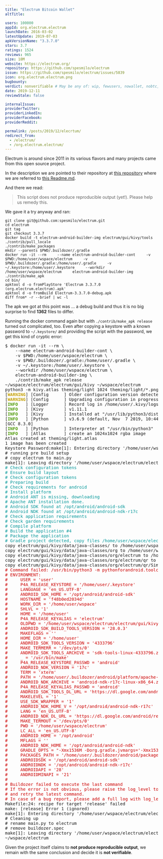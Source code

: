 ```yaml
---
title: "Electrum Bitcoin Wallet"
altTitle: 

users: 100000
appId: org.electrum.electrum
launchDate: 2016-03-02
latestUpdate: 2019-07-03
apkVersionName: "3.3.7.0"
stars: 3.7
ratings: 1524
reviews: 965
size: 18M
website: https://electrum.org/
repository: https://github.com/spesmilo/electrum
issue: https://github.com/spesmilo/electrum/issues/5839
icon: org.electrum.electrum.png
bugbounty: 
verdict: nonverifiable # May be any of: wip, fewusers, nowallet, nobtc, custodial, nosource, nonverifiable, verifiable, bounty
date: 2019-12-11
reviewStale: false

internalIssue: 
providerTwitter: 
providerLinkedIn: 
providerFacebook: 
providerReddit: 

permalink: /posts/2019/12/elecrtum/
redirect_from:
  - /electrum/
  - /org.electrum.electrum/
---
```



Electrum is around since 2011 in its various flavors and many projects came from
this open source project.

In the description we are pointed to their repository at
[this repository](https://github.com/spesmilo/electrum) where we are referred to
[this Readme.md](https://github.com/spesmilo/electrum/blob/master/electrum/gui/kivy/Readme.md).

And there we read:

> This script does not produce reproducible output (yet!). Please help us remedy
this.

We gave it a try anyway and ran:

```
git clone git@github.com:spesmilo/electrum.git
cd electrum
git tag
git checkout 3.3.7
docker build -t electrum-android-builder-img electrum/gui/kivy/tools
./contrib/pull_locale
./contrib/make_packages
mkdir --parents $PWD/.buildozer/.gradle
docker run -it --rm     --name electrum-android-builder-cont     -v $PWD:/home/user/wspace/electrum     -v $PWD/.buildozer/.gradle:/home/user/.gradle     -v ~/.keystore:/home/user/.keystore     --workdir /home/user/wspace/electrum     electrum-android-builder-img     ./contrib/make_apk
cd bin/
apktool d -o fromPlayStore 'Electrum 3.3.7.0 (org.electrum.electrum).apk'
apktool d -o fromBuild Electrum-3.3.7.0-debug.apk
diff from* -r --brief | wc -l
```

The apk we got at this point was ... a debug build and thus it is no big
surprise to find **1362** files to differ.

Running the docker command again but with `./contrib/make_apk release` turned
out complicated, too. Even after copying a keystore with a known password to
`~/.keystore/` and providing the script with the password, we get this kind of
cryptic error:

<div class="language-plaintext highlighter-rouge">
<div class="highlight">
<pre class="highlight">$ docker run -it --rm \
    --name electrum-android-builder-cont \
    -v $PWD:/home/user/wspace/electrum \
    -v $PWD/.buildozer/.gradle:/home/user/.gradle \
    -v ~/.keystore:/home/user/.keystore \
    --workdir /home/user/wspace/electrum \
    electrum-android-builder-img \
    ./contrib/make_apk release
~/wspace/electrum/electrum/gui/kivy ~/wspace/electrum
python3 -m kivy.atlas theming/light 1024 theming/light/*.png
[<font color="#C4A000"><b>WARNING</b></font>] [Config      ] Older configuration version detected (0 instead of 21)
[<font color="#C4A000"><b>WARNING</b></font>] [Config      ] Upgrading configuration in progress.
[<font color="#4E9A06"><b>INFO</b></font>   ] [Logger      ] Record log in /home/user/.kivy/logs/kivy_19-12-11_0.txt
[<font color="#4E9A06"><b>INFO</b></font>   ] [Kivy        ] v1.11.1
[<font color="#4E9A06"><b>INFO</b></font>   ] [Kivy        ] Installed at &quot;/usr/lib/python3/dist-packages/kivy/__init__.py&quot;
[<font color="#4E9A06"><b>INFO</b></font>   ] [Python      ] v3.6.9 (default, Nov  7 2019, 10:44:02)
[GCC 8.3.0]
[<font color="#4E9A06"><b>INFO</b></font>   ] [Python      ] Interpreter at &quot;/usr/bin/python3&quot;
[<font color="#4E9A06"><b>INFO</b></font>   ] [Atlas       ] create an 1024x1024 rgba image
Atlas created at theming/light.atlas
1 image has been created
Keystore Password:make[1]: Entering directory &apos;/home/user/wspace/electrum/electrum/gui/kivy&apos;
# running pre build setup
# copy electrum to main.py
make[1]: Leaving directory &apos;/home/user/wspace/electrum/electrum/gui/kivy&apos;
<font color="#06989A"># Check configuration tokens</font>
<font color="#06989A"># Ensure build layout</font>
<font color="#06989A"># Check configuration tokens</font>
<font color="#06989A"># Preparing build</font>
<font color="#06989A"># Check requirements for android</font>
<font color="#06989A"># Install platform</font>
<font color="#06989A"># Android ANT is missing, downloading</font>
<font color="#06989A"># Apache ANT installation done.</font>
<font color="#06989A"># Android SDK found at /opt/android/android-sdk</font>
<font color="#06989A"># Android NDK found at /opt/android/android-ndk-r17c</font>
<font color="#06989A"># Check application requirements</font>
<font color="#06989A"># Check garden requirements</font>
<font color="#06989A"># Compile platform</font>
<font color="#06989A"># Build the application #4</font>
<font color="#06989A"># Package the application</font>
<font color="#06989A"># Gradle project detected, copy files /home/user/wspace/electrum/.buildozer/android/platform/build/dists/Electrum/src/main/java</font>
copy electrum/gui/kivy/data/java-classes/ to /home/user/wspace/electrum/.buildozer/android/platform/build/dists/Electrum/src/main/java/
copy electrum/gui/kivy/data/java-classes/org to /home/user/wspace/electrum/.buildozer/android/platform/build/dists/Electrum/src/main/java/org
copy electrum/gui/kivy/data/java-classes/org/electrum to /home/user/wspace/electrum/.buildozer/android/platform/build/dists/Electrum/src/main/java/org/electrum
copy electrum/gui/kivy/data/java-classes/org/electrum/qr to /home/user/wspace/electrum/.buildozer/android/platform/build/dists/Electrum/src/main/java/org/electrum/qr
copy electrum/gui/kivy/data/java-classes/org/electrum/qr/SimpleScannerActivity.java to /home/user/wspace/electrum/.buildozer/android/platform/build/dists/Electrum/src/main/java/org/electrum/qr/SimpleScannerActivity.java
<font color="#CC0000"># Command failed: /usr/bin/python3 -m pythonforandroid.toolchain apk --debug --bootstrap=sdl2 --dist_name Electrum --name Electrum --version 3.3.7.0 --package org.electrum.electrum --android_api 28 --minsdk 21 --ndk-api 21 --private /home/user/wspace/electrum/.buildozer/android/app --permission INTERNET --permission CAMERA --add-activity org.electrum.qr.SimpleScannerActivity --presplash /home/user/wspace/electrum/./electrum/gui/icons/electrum_presplash.png --icon /home/user/wspace/electrum/./electrum/gui/icons/electrum_launcher.png --orientation portrait --window --intent-filters /home/user/wspace/electrum/electrum/gui/kivy/tools/bitcoin_intent.xml --activity-launch-mode singleTask --release --sign --copy-libs --depend me.dm7.barcodescanner:zxing:1.9.8 --arch armeabi-v7a --color=always --storage-dir=&quot;/home/user/wspace/electrum/.buildozer/android/platform/build&quot; --ndk-api=21</font>
<font color="#CC0000"># ENVIRONMENT:</font>
<font color="#CC0000">#     USER = &apos;user&apos;</font>
<font color="#CC0000">#     P4A_RELEASE_KEYSTORE = &apos;/home/user/.keystore&apos;</font>
<font color="#CC0000">#     LANGUAGE = &apos;en_US.UTF-8&apos;</font>
<font color="#CC0000">#     ANDROID_SDK_HOME = &apos;/opt/android/android-sdk&apos;</font>
<font color="#CC0000">#     HOSTNAME = &apos;f48b0ed2034d&apos;</font>
<font color="#CC0000">#     WORK_DIR = &apos;/home/user/wspace&apos;</font>
<font color="#CC0000">#     SHLVL = &apos;1&apos;</font>
<font color="#CC0000">#     HOME = &apos;/home/user&apos;</font>
<font color="#CC0000">#     P4A_RELEASE_KEYALIAS = &apos;electrum&apos;</font>
<font color="#CC0000">#     OLDPWD = &apos;/home/user/wspace/electrum/electrum/gui/kivy&apos;</font>
<font color="#CC0000">#     ANDROID_SDK_BUILD_TOOLS_VERSION = &apos;28.0.3&apos;</font>
<font color="#CC0000">#     MAKEFLAGS = &apos;&apos;</font>
<font color="#CC0000">#     HOME_DIR = &apos;/home/user&apos;</font>
<font color="#CC0000">#     ANDROID_SDK_TOOLS_VERSION = &apos;4333796&apos;</font>
<font color="#CC0000">#     MAKE_TERMERR = &apos;/dev/pts/0&apos;</font>
<font color="#CC0000">#     ANDROID_SDK_TOOLS_ARCHIVE = &apos;sdk-tools-linux-4333796.zip&apos;</font>
<font color="#CC0000">#     _ = &apos;/usr/bin/make&apos;</font>
<font color="#CC0000">#     P4A_RELEASE_KEYSTORE_PASSWD = &apos;android&apos;</font>
<font color="#CC0000">#     ANDROID_NDK_VERSION = &apos;17c&apos;</font>
<font color="#CC0000">#     TERM = &apos;xterm&apos;</font>
<font color="#CC0000">#     PATH = &apos;/home/user/.buildozer/android/platform/apache-ant-1.9.4/bin:/home/user/.local/bin:/usr/local/sbin:/usr/local/bin:/usr/sbin:/usr/bin:/sbin:/bin&apos;</font>
<font color="#CC0000">#     ANDROID_NDK_ARCHIVE = &apos;android-ndk-r17c-linux-x86_64.zip&apos;</font>
<font color="#CC0000">#     P4A_RELEASE_KEYALIAS_PASSWD = &apos;android&apos;</font>
<font color="#CC0000">#     ANDROID_SDK_TOOLS_DL_URL = &apos;https://dl.google.com/android/repository/sdk-tools-linux-4333796.zip&apos;</font>
<font color="#CC0000">#     MAKELEVEL = &apos;1&apos;</font>
<font color="#CC0000">#     USE_SDK_WRAPPER = &apos;1&apos;</font>
<font color="#CC0000">#     ANDROID_NDK_HOME_V = &apos;/opt/android/android-ndk-r17c&apos;</font>
<font color="#CC0000">#     LANG = &apos;en_US.UTF-8&apos;</font>
<font color="#CC0000">#     ANDROID_NDK_DL_URL = &apos;https://dl.google.com/android/repository/android-ndk-r17c-linux-x86_64.zip&apos;</font>
<font color="#CC0000">#     MAKE_TERMOUT = &apos;/dev/pts/0&apos;</font>
<font color="#CC0000">#     PWD = &apos;/home/user/wspace/electrum&apos;</font>
<font color="#CC0000">#     LC_ALL = &apos;en_US.UTF-8&apos;</font>
<font color="#CC0000">#     ANDROID_HOME = &apos;/opt/android&apos;</font>
<font color="#CC0000">#     MFLAGS = &apos;&apos;</font>
<font color="#CC0000">#     ANDROID_NDK_HOME = &apos;/opt/android/android-ndk&apos;</font>
<font color="#CC0000">#     GRADLE_OPTS = &quot;-Xmx1536M -Dorg.gradle.jvmargs=&apos;-Xmx1536M&apos;&quot;</font>
<font color="#CC0000">#     PACKAGES_PATH = &apos;/home/user/.buildozer/android/packages&apos;</font>
<font color="#CC0000">#     ANDROIDSDK = &apos;/opt/android/android-sdk&apos;</font>
<font color="#CC0000">#     ANDROIDNDK = &apos;/opt/android/android-ndk-r17c&apos;</font>
<font color="#CC0000">#     ANDROIDAPI = &apos;28&apos;</font>
<font color="#CC0000">#     ANDROIDMINAPI = &apos;21&apos;</font>
<font color="#CC0000"># </font>
<font color="#CC0000"># Buildozer failed to execute the last command</font>
<font color="#CC0000"># If the error is not obvious, please raise the log_level to 2</font>
<font color="#CC0000"># and retry the latest command.</font>
<font color="#CC0000"># In case of a bug report, please add a full log with log_level = 2</font>
Makefile:24: recipe for target &apos;release&apos; failed
make: [release] Error 1 (ignored)
make[1]: Entering directory &apos;/home/user/wspace/electrum/electrum/gui/kivy&apos;
# Cleaning up
# rename main.py to electrum
# remove buildozer.spec
make[1]: Leaving directory &apos;/home/user/wspace/electrum/electrum/gui/kivy&apos;
~/wspace/electrum
</pre>
</div>
</div>

Given the project itself claims to **not produce reproducible output**, we
remain with the same conclusion and decide it is **not verifiable**.
